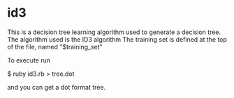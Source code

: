 # id3
This is a decision tree learning algorithm used to generate a decision tree.
The algorithm used is the ID3 algorithm 
The training set is defined at the top of the file, named "$training_set"

To execute
run 

  $ ruby id3.rb > tree.dot

and you can get a dot format tree.
